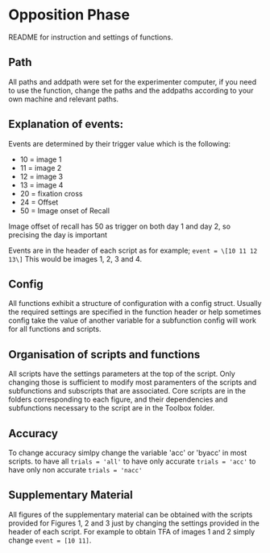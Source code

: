 
# Opposition Phase

README for instruction and settings of functions. 

## Path

All paths and addpath were set for the experimenter computer, if 
you need to use the function, change the paths and the addpaths according
to your own machine and relevant paths. 

## Explanation of events: 

Events are determined by their trigger value which is the following: 

- 10 = image 1
- 11 = image 2
- 12 = image 3
- 13 = image 4
- 20 = fixation cross 
- 24 = Offset 
- 50 = Image onset of Recall 

Image offset of recall has 50 as trigger on both day 1 and day 2, 
so precising the day is important

Events are in the header of each script as for example;
`event = \[10 11 12 13\]` This would be images 1, 2, 3 and 4. 

## Config

All functions exhibit a structure of configuration with a config struct. 
Usually the required settings are specified in the function header or help 
sometimes config take the value of another variable for a subfunction
config will work for all functions and scripts. 

## Organisation of scripts and functions

All scripts have the settings parameters at the top of the script. Only 
changing those is sufficient to modify most paramenters of the scripts 
and subfunctions and subscripts that are associated. 
Core scripts are in the folders corresponding to each figure, and their 
dependencies and subfunctions necessary to the script are in the Toolbox 
folder. 

## Accuracy

To change accuracy simlpy change the variable 'acc' or 'byacc' in most
scripts. to have all `trials = 'all'`
to have only accurate `trials = 'acc'`
to have only non accurate `trials = 'nacc'`

## Supplementary Material

All figures of the supplementary material can be obtained with the scripts 
provided for Figures 1, 2 and 3 just by changing the settings provided 
in the header of each script. 
For example to obtain TFA of images 1 and 2 simply change 
`event = [10 11]`.
